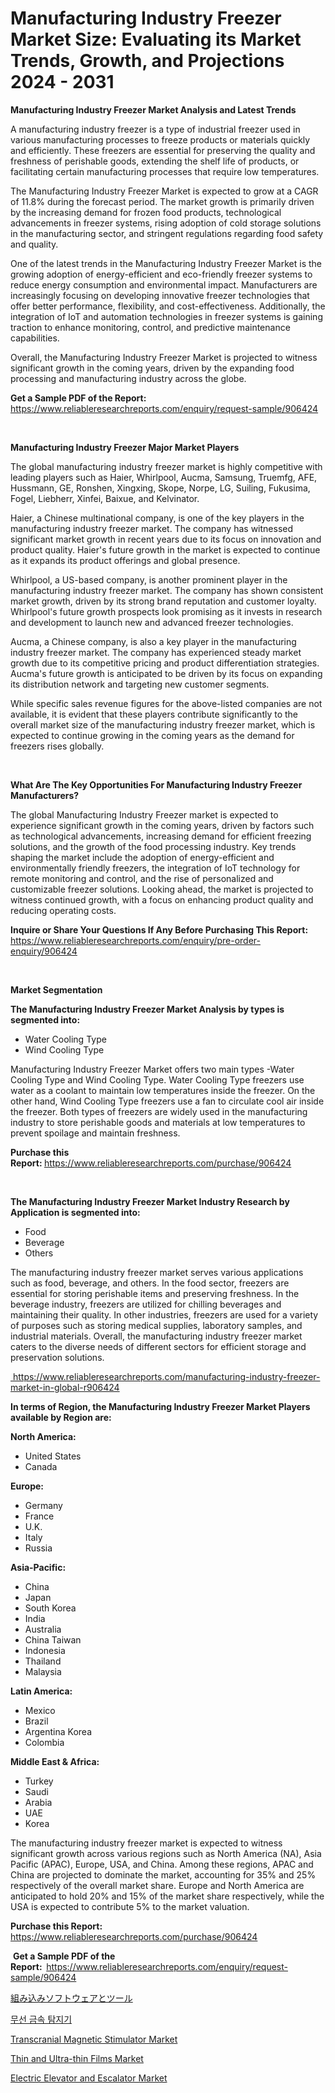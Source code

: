 <p><h1>Manufacturing Industry Freezer Market Size: Evaluating its Market Trends, Growth, and Projections 2024 - 2031</h1></p><p><strong>Manufacturing Industry Freezer Market Analysis and Latest Trends</strong></p>
<p><p>A manufacturing industry freezer is a type of industrial freezer used in various manufacturing processes to freeze products or materials quickly and efficiently. These freezers are essential for preserving the quality and freshness of perishable goods, extending the shelf life of products, or facilitating certain manufacturing processes that require low temperatures.</p><p>The Manufacturing Industry Freezer Market is expected to grow at a CAGR of 11.8% during the forecast period. The market growth is primarily driven by the increasing demand for frozen food products, technological advancements in freezer systems, rising adoption of cold storage solutions in the manufacturing sector, and stringent regulations regarding food safety and quality.</p><p>One of the latest trends in the Manufacturing Industry Freezer Market is the growing adoption of energy-efficient and eco-friendly freezer systems to reduce energy consumption and environmental impact. Manufacturers are increasingly focusing on developing innovative freezer technologies that offer better performance, flexibility, and cost-effectiveness. Additionally, the integration of IoT and automation technologies in freezer systems is gaining traction to enhance monitoring, control, and predictive maintenance capabilities.</p><p>Overall, the Manufacturing Industry Freezer Market is projected to witness significant growth in the coming years, driven by the expanding food processing and manufacturing industry across the globe.</p></p>
<p><strong>Get a Sample PDF of the Report:&nbsp;</strong> <a href="https://www.reliableresearchreports.com/enquiry/request-sample/906424">https://www.reliableresearchreports.com/enquiry/request-sample/906424</a></p>
<p>&nbsp;</p>
<p><strong>Manufacturing Industry Freezer Major Market Players</strong></p>
<p><p>The global manufacturing industry freezer market is highly competitive with leading players such as Haier, Whirlpool, Aucma, Samsung, Truemfg, AFE, Hussmann, GE, Ronshen, Xingxing, Skope, Norpe, LG, Suiling, Fukusima, Fogel, Liebherr, Xinfei, Baixue, and Kelvinator.</p><p>Haier, a Chinese multinational company, is one of the key players in the manufacturing industry freezer market. The company has witnessed significant market growth in recent years due to its focus on innovation and product quality. Haier's future growth in the market is expected to continue as it expands its product offerings and global presence.</p><p>Whirlpool, a US-based company, is another prominent player in the manufacturing industry freezer market. The company has shown consistent market growth, driven by its strong brand reputation and customer loyalty. Whirlpool's future growth prospects look promising as it invests in research and development to launch new and advanced freezer technologies.</p><p>Aucma, a Chinese company, is also a key player in the manufacturing industry freezer market. The company has experienced steady market growth due to its competitive pricing and product differentiation strategies. Aucma's future growth is anticipated to be driven by its focus on expanding its distribution network and targeting new customer segments.</p><p>While specific sales revenue figures for the above-listed companies are not available, it is evident that these players contribute significantly to the overall market size of the manufacturing industry freezer market, which is expected to continue growing in the coming years as the demand for freezers rises globally.</p></p>
<p>&nbsp;</p>
<p><strong>What Are The Key Opportunities For Manufacturing Industry Freezer Manufacturers?</strong></p>
<p><p>The global Manufacturing Industry Freezer market is expected to experience significant growth in the coming years, driven by factors such as technological advancements, increasing demand for efficient freezing solutions, and the growth of the food processing industry. Key trends shaping the market include the adoption of energy-efficient and environmentally friendly freezers, the integration of IoT technology for remote monitoring and control, and the rise of personalized and customizable freezer solutions. Looking ahead, the market is projected to witness continued growth, with a focus on enhancing product quality and reducing operating costs.</p></p>
<p><strong>Inquire or Share Your Questions If Any Before Purchasing This Report:</strong> <a href="https://www.reliableresearchreports.com/enquiry/pre-order-enquiry/906424">https://www.reliableresearchreports.com/enquiry/pre-order-enquiry/906424</a></p>
<p>&nbsp;</p>
<p><strong>Market Segmentation</strong></p>
<p><strong>The Manufacturing Industry Freezer Market Analysis by types is segmented into:</strong></p>
<p><ul><li>Water Cooling Type</li><li>Wind Cooling Type</li></ul></p>
<p><p>Manufacturing Industry Freezer Market offers two main types -Water Cooling Type and Wind Cooling Type. Water Cooling Type freezers use water as a coolant to maintain low temperatures inside the freezer. On the other hand, Wind Cooling Type freezers use a fan to circulate cool air inside the freezer. Both types of freezers are widely used in the manufacturing industry to store perishable goods and materials at low temperatures to prevent spoilage and maintain freshness.</p></p>
<p><strong>Purchase this Report:&nbsp;</strong><a href="https://www.reliableresearchreports.com/purchase/906424">https://www.reliableresearchreports.com/purchase/906424</a></p>
<p>&nbsp;</p>
<p><strong>The Manufacturing Industry Freezer Market Industry Research by Application is segmented into:</strong></p>
<p><ul><li>Food</li><li>Beverage</li><li>Others</li></ul></p>
<p><p>The manufacturing industry freezer market serves various applications such as food, beverage, and others. In the food sector, freezers are essential for storing perishable items and preserving freshness. In the beverage industry, freezers are utilized for chilling beverages and maintaining their quality. In other industries, freezers are used for a variety of purposes such as storing medical supplies, laboratory samples, and industrial materials. Overall, the manufacturing industry freezer market caters to the diverse needs of different sectors for efficient storage and preservation solutions.</p></p>
<p><a href="https://www.reliableresearchreports.com/manufacturing-industry-freezer-market-in-global-r906424">&nbsp;https://www.reliableresearchreports.com/manufacturing-industry-freezer-market-in-global-r906424</a></p>
<p><strong>In terms of Region, the Manufacturing Industry Freezer Market Players available by Region are:</strong></p>
<p>
    <p> <strong> North America: </strong>
        <ul>
            <li>United States</li>
            <li>Canada</li>
        </ul>
        </p> 
    <p> <strong> Europe: </strong>
        <ul>
            <li>Germany</li>
            <li>France</li>
            <li>U.K.</li>
            <li>Italy</li>
            <li>Russia</li>
        </ul>
        </p> 
    <p> <strong> Asia-Pacific: </strong>
        <ul>
            <li>China</li>
            <li>Japan</li>
            <li>South Korea</li>
            <li>India</li>
            <li>Australia</li>
            <li>China Taiwan</li>
            <li>Indonesia</li>
            <li>Thailand</li>
            <li>Malaysia</li>
        </ul>
        </p> 
    <p> <strong> Latin America: </strong>
        <ul>
            <li>Mexico</li>
            <li>Brazil</li>
            <li>Argentina Korea</li>
            <li>Colombia</li>
        </ul>
        </p> 
    <p> <strong> Middle East & Africa: </strong>
        <ul>
            <li>Turkey</li>
            <li>Saudi</li>
            <li>Arabia</li>
            <li>UAE</li>
            <li>Korea</li>
        </ul>
    </p>
    </p>
<p><p>The manufacturing industry freezer market is expected to witness significant growth across various regions such as North America (NA), Asia Pacific (APAC), Europe, USA, and China. Among these regions, APAC and China are projected to dominate the market, accounting for 35% and 25% respectively of the overall market share. Europe and North America are anticipated to hold 20% and 15% of the market share respectively, while the USA is expected to contribute 5% to the market valuation.</p></p>
<p><strong>Purchase this Report: </strong><a href="https://www.reliableresearchreports.com/purchase/906424">https://www.reliableresearchreports.com/purchase/906424</a></p>
<p>&nbsp;<strong>Get a Sample PDF of the Report:&nbsp;&nbsp;</strong><a href="https://www.reliableresearchreports.com/enquiry/request-sample/906424">https://www.reliableresearchreports.com/enquiry/request-sample/906424</a></p>
<p><strong></strong></p>
<p><p><a href="https://github.com/mohamedbakry57/Market-Research-Report-List-4/blob/main/151912584155.md">組み込みソフトウェアとツール</a></p><p><a href="https://github.com/KellyLyncyh543964/Market-Research-Report-List-1/blob/main/626416777984.md">무선 금속 탐지기</a></p><p><a href="https://www.linkedin.com/pulse/transcranial-magnetic-stimulator-market-analysis-examines-idvaf?trackingId=2f7AlQTiwBa8LBavpKVXMQ%3D%3D">Transcranial Magnetic Stimulator Market</a></p><p><a href="https://www.linkedin.com/pulse/thin-ultra-thin-films-market-size-focuses-dynamics-in-depth-xcddf?trackingId=ZQyBqE9jmqtY3YeDIu6gRQ%3D%3D">Thin and Ultra-thin Films Market</a></p><p><a href="https://github.com/JameTravis/Market-Research-Report-List-5/blob/main/electric-elevator-and-escalator-market.md">Electric Elevator and Escalator Market</a></p></p>